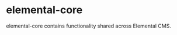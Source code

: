 elemental-core
=================


elemental-core contains functionality shared across Elemental CMS.
